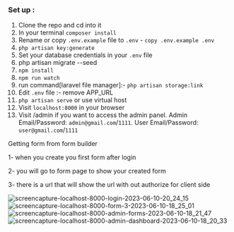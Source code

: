
### Set up :

1. Clone the repo and cd into it
2. In your terminal ```composer install```
3. Rename or copy ```.env.example``` file to ``.env`` - ```copy .env.example .env```
4. ```php artisan key:generate```
5. Set your database credentials in your ```.env``` file
7. php artisan migrate --seed
8. ```npm install```
9. ```npm run watch```
10. run command[laravel file manager]:-  ```php artisan storage:link```
11. Edit ```.env``` file :- remove APP_URL
10. ```php artisan serve``` or use virtual host
11. Visit ```localhost:8000``` in your browser
12. Visit /admin if you want to access the admin panel. Admin Email/Password: ```admin@gmail.com```/```1111```. User Email/Password: ```user@gmail.com```/```1111```




Getting form from form builder

1- when you create you first form after login 

2- you will go to form page to show your created form

3- there is a url that will show the url with out authorize for client side



![screencapture-localhost-8000-login-2023-06-10-20_24_15](https://github.com/fatmasamir272/chanlage-form-builder/assets/61781331/9d3205fe-49f6-4502-b690-9167a1a9a836)
![screencapture-localhost-8000-form-3-2023-06-10-18_25_01](https://github.com/fatmasamir272/chanlage-form-builder/assets/61781331/c7a97a72-74f4-4536-925f-52ba8e8e0eff)
![screencapture-localhost-8000-admin-forms-2023-06-10-18_21_47](https://github.com/fatmasamir272/chanlage-form-builder/assets/61781331/eb98dc3d-7097-4329-b707-318d7dac777f)
![screencapture-localhost-8000-admin-dashboard-2023-06-10-18_20_33](https://github.com/fatmasamir272/chanlage-form-builder/assets/61781331/0e18d1d2-1034-4ead-ae72-6276b6b10107)

